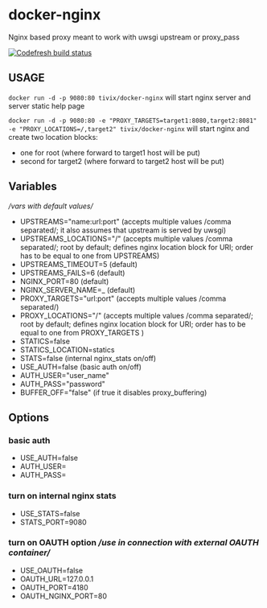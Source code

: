 docker-nginx
============

Nginx based proxy meant to work with uwsgi upstream or proxy_pass

[![Codefresh build status]( https://g.codefresh.io/api/badges/build?repoOwner=Tivix&repoName=docker-nginx&branch=master&pipelineName=tivix%2Fdocker-nginx&accountName=tivix&type=cf-1)]( https://g.codefresh.io/repositories/Tivix/docker-nginx/builds?filter=trigger:build;branch:master;service:5a6097ecd6addc0001813e45~tivix/docker-nginx)

USAGE
-----
`docker run -d -p 9080:80 tivix/docker-nginx`
will start nginx server and server static help page

`docker run -d -p 9080:80 -e "PROXY_TARGETS=target1:8080,target2:8081" -e "PROXY_LOCATIONS=/,target2" tivix/docker-nginx`
will start nginx and create two location blocks:
- one for root (where forward to target1 host will be put)
- second for target2 (where forward to target2 host will be put)

Variables
---------

_/vars with default values/_

- UPSTREAMS="name:url:port" (accepts multiple values /comma separated/; it also assumes that upstream is served by uwsgi)
- UPSTREAMS_LOCATIONS="/" (accepts multiple values /comma separated/; root by default; defines nginx location block for URI; order has to be equal to one from UPSTREAMS)
- UPSTREAMS_TIMEOUT=5 (default)
- UPSTREAMS_FAILS=6 (default)
- NGINX_PORT=80 (default)
- NGINX_SERVER_NAME=_ (default)
- PROXY_TARGETS="url:port" (accepts multiple values /comma separated/)
- PROXY_LOCATIONS="/" (accepts multiple values /comma separated/; root by default; defines nginx location block for URI; order has to be equal to one from PROXY_TARGETS )
- STATICS=false
- STATICS_LOCATION=statics
- STATS=false (internal nginx_stats on/off)
- USE_AUTH=false (basic auth on/off)
- AUTH_USER="user_name"
- AUTH_PASS="password"
- BUFFER_OFF="false" (if true it disables proxy_buffering)

Options
-------

### basic auth
- USE_AUTH=false
- AUTH_USER=
- AUTH_PASS=

### turn on internal nginx stats
- USE_STATS=false
- STATS_PORT=9080

### turn on OAUTH option _/use in connection with external OAUTH container/_
- USE_OAUTH=false
- OAUTH_URL=127.0.0.1
- OAUTH_PORT=4180
- OAUTH_NGINX_PORT=80
